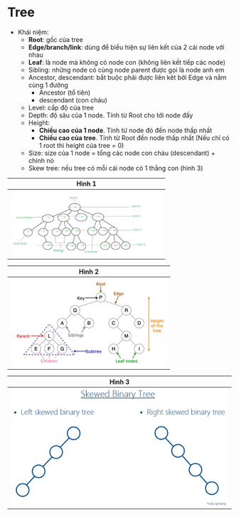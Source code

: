 # Tree
- Khái niệm:
  - **Root**: gốc của tree
  - **Edge/branch/link**: dùng để biểu hiện sự liên kết của 2 cái node với nhau
  - **Leaf**: là node mà không có node con (không liên kết tiếp các node)
  - Sibling: những node có cùng node parent được gọi là node anh em
  - Ancestor, descendant: bắt buộc phải được liên kêt bởi Edge và nằm cùng 1 đường
    - Ancestor (tổ tiên)
    - descendant (con cháu)
  - Level: cấp độ của tree 
  - Depth: độ sâu của 1 node. Tính từ Root cho tới node đấy
  - Height: 
    - **Chiều cao của 1 node**. Tính từ node đó đến node thấp nhất
    - **Chiều cao của tree**. Tính từ Root đến node thấp nhất (Nếu chỉ có 1 root thì height của tree = 0)
  - Size: size của 1 node = tổng các node con cháu (descendant) + chính nó
  - Skew tree: nếu tree có mỗi cái node có 1 thằng con (hình 3)


|Hình 1|
|:---:|
|![hình 1](./image/tree-1.png)|

|Hình 2|
|:---:|
|![hình 1](./image/tree-2.png)|


|Hình 3|
|:---:|
|![skew tree](./image/skew-tree.png)|